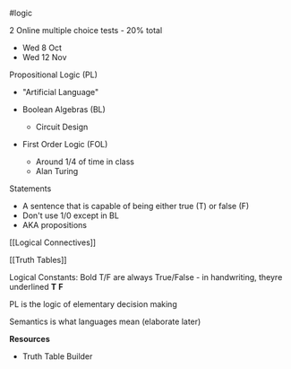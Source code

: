 #logic


2 Online multiple choice tests - 20% total
- Wed 8 Oct
- Wed 12 Nov

Propositional Logic (PL)
- "Artificial Language"
- Boolean Algebras (BL)
	- Circuit Design 
	
- First Order Logic (FOL)
	- Around 1/4 of time in class
	- Alan Turing

Statements
- A sentence that is capable of being either true (T) or false (F)
- Don't use 1/0 except in BL
- AKA propositions

[[Logical Connectives]]

[[Truth Tables]]

Logical Constants:
Bold T/F are always True/False - in handwriting, theyre underlined
**T**
**F**

PL is the logic of elementary decision making

Semantics is what languages mean (elaborate later)

**Resources**
- Truth Table Builder